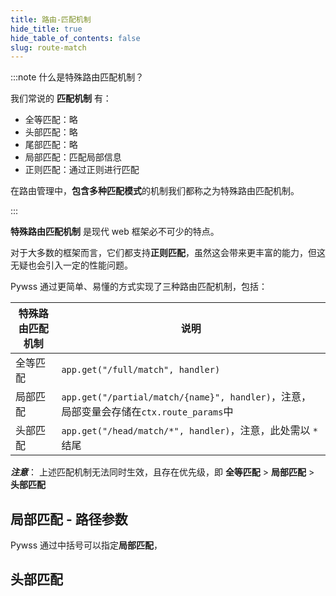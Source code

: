 ```yaml
---
title: 路由-匹配机制
hide_title: true
hide_table_of_contents: false
slug: route-match
---
```


:::note 什么是特殊路由匹配机制？

我们常说的 **匹配机制** 有：
- 全等匹配：略
- 头部匹配：略
- 尾部匹配：略
- 局部匹配：匹配局部信息
- 正则匹配：通过正则进行匹配

在路由管理中，**包含多种匹配模式**的机制我们都称之为特殊路由匹配机制。

:::

**特殊路由匹配机制** 是现代 web 框架必不可少的特点。

对于大多数的框架而言，它们都支持**正则匹配**，虽然这会带来更丰富的能力，但这无疑也会引入一定的性能问题。

Pywss 通过更简单、易懂的方式实现了三种路由匹配机制，包括：

|特殊路由匹配机制|说明|
|---|---|
|全等匹配|`app.get("/full/match", handler)`|
|局部匹配|`app.get("/partial/match/{name}", handler)`，注意，局部变量会存储在`ctx.route_params`中|
|头部匹配|`app.get("/head/match/*", handler)`，注意，此处需以 `*` 结尾|

**_注意_**：
上述匹配机制无法同时生效，且存在优先级，即 **全等匹配** > **局部匹配** > **头部匹配**

## 局部匹配 - 路径参数
Pywss 通过中括号可以指定**局部匹配**，

## 头部匹配
